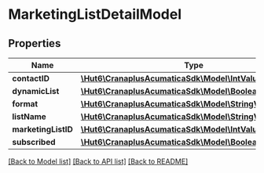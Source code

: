# MarketingListDetailModel

## Properties
Name | Type | Description | Notes
------------ | ------------- | ------------- | -------------
**contactID** | [**\Hut6\CranaplusAcumaticaSdk\Model\IntValueModel**](IntValueModel.md) |  | [optional] 
**dynamicList** | [**\Hut6\CranaplusAcumaticaSdk\Model\BooleanValueModel**](BooleanValueModel.md) |  | [optional] 
**format** | [**\Hut6\CranaplusAcumaticaSdk\Model\StringValueModel**](StringValueModel.md) |  | [optional] 
**listName** | [**\Hut6\CranaplusAcumaticaSdk\Model\StringValueModel**](StringValueModel.md) |  | [optional] 
**marketingListID** | [**\Hut6\CranaplusAcumaticaSdk\Model\IntValueModel**](IntValueModel.md) |  | [optional] 
**subscribed** | [**\Hut6\CranaplusAcumaticaSdk\Model\BooleanValueModel**](BooleanValueModel.md) |  | [optional] 

[[Back to Model list]](../README.md#documentation-for-models) [[Back to API list]](../README.md#documentation-for-api-endpoints) [[Back to README]](../README.md)


